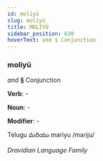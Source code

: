 ```yaml
---
id: moliyü
slug: moliyü
title: MOLİYÜ
sidebar_position: 630
hoverText: and § Conjunction
---
```


### moliyü

*and* **§** Conjunction

**Verb**: -

**Noun**: -

**Modifier**: -

Telugu మరియు mariyu /maɾiju/

*Dravidian Language Family*